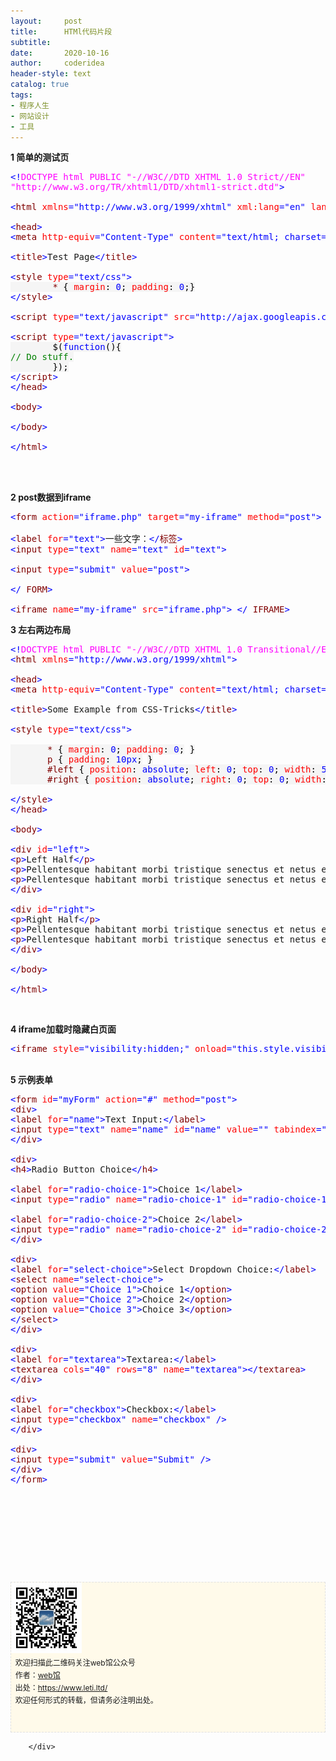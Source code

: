 ```yaml
---
layout:     post
title:      HTMl代码片段
subtitle:   
date:       2020-10-16
author:     coderidea
header-style: text
catalog: true
tags:
- 程序人生
- 网站设计
- 工具
--- 
```

<div class="postBody">
			<div id="cnblogs_post_body" class="blogpost-body"><p><strong>1 简单的测试页</strong></p>
<div class="cnblogs_code">
<pre><span style="color:#0000ff;">&lt;!</span><span style="color:#ff00ff;">DOCTYPE html PUBLIC "-//W3C//DTD XHTML 1.0 Strict//EN"<br />"http://www.w3.org/TR/xhtml1/DTD/xhtml1-strict.dtd"</span><span style="color:#0000ff;">&gt;</span><br /><br /><span style="color:#0000ff;">&lt;</span><span style="color:#800000;">html </span><span style="color:#ff0000;">xmlns</span><span style="color:#0000ff;">="http://www.w3.org/1999/xhtml"</span><span style="color:#ff0000;"> xml:lang</span><span style="color:#0000ff;">="en"</span><span style="color:#ff0000;"> lang</span><span style="color:#0000ff;">="en"</span><span style="color:#0000ff;">&gt;</span><br /><br /><span style="color:#0000ff;">&lt;</span><span style="color:#800000;">head</span><span style="color:#0000ff;">&gt;</span><br /><span style="color:#0000ff;">&lt;</span><span style="color:#800000;">meta </span><span style="color:#ff0000;">http-equiv</span><span style="color:#0000ff;">="Content-Type"</span><span style="color:#ff0000;"> content</span><span style="color:#0000ff;">="text/html; charset=utf-8"</span><span style="color:#0000ff;">/&gt;</span><br /><br /><span style="color:#0000ff;">&lt;</span><span style="color:#800000;">title</span><span style="color:#0000ff;">&gt;</span>Test Page<span style="color:#0000ff;">&lt;/</span><span style="color:#800000;">title</span><span style="color:#0000ff;">&gt;</span><br /><br /><span style="color:#0000ff;">&lt;</span><span style="color:#800000;">style </span><span style="color:#ff0000;">type</span><span style="color:#0000ff;">="text/css"</span><span style="color:#0000ff;">&gt;</span><span style="background-color:#f5f5f5;color:#800000;"><br />        * </span><span style="background-color:#f5f5f5;color:#000000;">{</span><span style="background-color:#f5f5f5;color:#ff0000;"> margin</span><span style="background-color:#f5f5f5;color:#000000;">:</span><span style="background-color:#f5f5f5;color:#0000ff;"> 0</span><span style="background-color:#f5f5f5;color:#000000;">;</span><span style="background-color:#f5f5f5;color:#ff0000;"> padding</span><span style="background-color:#f5f5f5;color:#000000;">:</span><span style="background-color:#f5f5f5;color:#0000ff;"> 0</span><span style="background-color:#f5f5f5;color:#000000;">;</span><span style="background-color:#f5f5f5;color:#000000;">}</span><span style="background-color:#f5f5f5;color:#800000;"><br /></span><span style="color:#0000ff;">&lt;/</span><span style="color:#800000;">style</span><span style="color:#0000ff;">&gt;</span><br /><br /><span style="color:#0000ff;">&lt;</span><span style="color:#800000;">script </span><span style="color:#ff0000;">type</span><span style="color:#0000ff;">="text/javascript"</span><span style="color:#ff0000;"> src</span><span style="color:#0000ff;">="http://ajax.googleapis.com/ajax/libs/jquery/1.3/jquery.min.js"</span><span style="color:#0000ff;">&gt;&lt;/</span><span style="color:#800000;">script</span><span style="color:#0000ff;">&gt;</span><br /><br /><span style="color:#0000ff;">&lt;</span><span style="color:#800000;">script </span><span style="color:#ff0000;">type</span><span style="color:#0000ff;">="text/javascript"</span><span style="color:#0000ff;">&gt;</span><span style="background-color:#f5f5f5;color:#000000;"><br />        $(</span><span style="background-color:#f5f5f5;color:#0000ff;">function</span><span style="background-color:#f5f5f5;color:#000000;">(){<br /></span><span style="background-color:#f5f5f5;color:#008000;">//</span><span style="background-color:#f5f5f5;color:#008000;"> Do stuff.</span><span style="background-color:#f5f5f5;color:#008000;"><br /></span><span style="background-color:#f5f5f5;color:#000000;">        });<br /></span><span style="color:#0000ff;">&lt;/</span><span style="color:#800000;">script</span><span style="color:#0000ff;">&gt;</span><br /><span style="color:#0000ff;">&lt;/</span><span style="color:#800000;">head</span><span style="color:#0000ff;">&gt;</span><br /><br /><span style="color:#0000ff;">&lt;</span><span style="color:#800000;">body</span><span style="color:#0000ff;">&gt;</span><br /><br /><span style="color:#0000ff;">&lt;/</span><span style="color:#800000;">body</span><span style="color:#0000ff;">&gt;</span><br /><br /><span style="color:#0000ff;">&lt;/</span><span style="color:#800000;">html</span><span style="color:#0000ff;">&gt;</span></pre>
</div>
<p><strong><br /><br /></strong></p>
<p><strong>2 post数据到iframe</strong></p>
<div class="cnblogs_code">
<pre><span style="color:#0000ff;">&lt;</span><span style="color:#800000;">form </span><span style="color:#ff0000;">action</span><span style="color:#0000ff;">="iframe.php"</span><span style="color:#ff0000;"> target</span><span style="color:#0000ff;">="my-iframe"</span><span style="color:#ff0000;"> method</span><span style="color:#0000ff;">="post"</span><span style="color:#0000ff;">&gt;</span><br /><br /><span style="color:#0000ff;">&lt;</span><span style="color:#800000;">label </span><span style="color:#ff0000;">f​​or</span><span style="color:#0000ff;">="text"</span><span style="color:#0000ff;">&gt;</span>一些文字：<span style="color:#0000ff;">&lt;/</span><span style="color:#800000;">标签</span><span style="color:#0000ff;">&gt;</span><br /><span style="color:#0000ff;">&lt;</span><span style="color:#800000;">input </span><span style="color:#ff0000;">type</span><span style="color:#0000ff;">="text"</span><span style="color:#ff0000;"> name</span><span style="color:#0000ff;">="text"</span><span style="color:#ff0000;"> id</span><span style="color:#0000ff;">="text"</span><span style="color:#0000ff;">&gt;</span><br /><br /><span style="color:#0000ff;">&lt;</span><span style="color:#800000;">input </span><span style="color:#ff0000;">type</span><span style="color:#0000ff;">="submit"</span><span style="color:#ff0000;"> value</span><span style="color:#0000ff;">="post"</span><span style="color:#0000ff;">&gt;</span><br /><br /><span style="color:#0000ff;">&lt;/</span><span style="color:#800000;"> FORM</span><span style="color:#0000ff;">&gt;</span><br /><br /><span style="color:#0000ff;">&lt;</span><span style="color:#800000;">iframe </span><span style="color:#ff0000;">name</span><span style="color:#0000ff;">="my-iframe"</span><span style="color:#ff0000;"> src</span><span style="color:#0000ff;">="iframe.php"</span><span style="color:#0000ff;">&gt;</span> <span style="color:#0000ff;">&lt;/</span><span style="color:#800000;"> IFRAME</span><span style="color:#0000ff;">&gt;</span></pre>
</div>
<p><strong>3 左右两边布局</strong></p>
<div class="cnblogs_code">
<pre><span style="color:#0000ff;">&lt;!</span><span style="color:#ff00ff;">DOCTYPE html PUBLIC "-//W3C//DTD XHTML 1.0 Transitional//EN" "http://www.w3.org/TR/xhtml1/DTD/xhtml1-transitional.dtd"</span><span style="color:#0000ff;">&gt;</span><br /><span style="color:#0000ff;">&lt;</span><span style="color:#800000;">html </span><span style="color:#ff0000;">xmlns</span><span style="color:#0000ff;">="http://www.w3.org/1999/xhtml"</span><span style="color:#0000ff;">&gt;</span><br /><br /><span style="color:#0000ff;">&lt;</span><span style="color:#800000;">head</span><span style="color:#0000ff;">&gt;</span><br /><span style="color:#0000ff;">&lt;</span><span style="color:#800000;">meta </span><span style="color:#ff0000;">http-equiv</span><span style="color:#0000ff;">="Content-Type"</span><span style="color:#ff0000;"> content</span><span style="color:#0000ff;">="text/html; charset=UTF-8"</span> <span style="color:#0000ff;">/&gt;</span><br /><br /><span style="color:#0000ff;">&lt;</span><span style="color:#800000;">title</span><span style="color:#0000ff;">&gt;</span>Some Example from CSS-Tricks<span style="color:#0000ff;">&lt;/</span><span style="color:#800000;">title</span><span style="color:#0000ff;">&gt;</span><br /><br /><span style="color:#0000ff;">&lt;</span><span style="color:#800000;">style </span><span style="color:#ff0000;">type</span><span style="color:#0000ff;">="text/css"</span><span style="color:#0000ff;">&gt;</span><span style="background-color:#f5f5f5;color:#800000;"><br /><br />       * </span><span style="background-color:#f5f5f5;color:#000000;">{</span><span style="background-color:#f5f5f5;color:#ff0000;"> margin</span><span style="background-color:#f5f5f5;color:#000000;">:</span><span style="background-color:#f5f5f5;color:#0000ff;"> 0</span><span style="background-color:#f5f5f5;color:#000000;">;</span><span style="background-color:#f5f5f5;color:#ff0000;"> padding</span><span style="background-color:#f5f5f5;color:#000000;">:</span><span style="background-color:#f5f5f5;color:#0000ff;"> 0</span><span style="background-color:#f5f5f5;color:#000000;">;</span> <span style="background-color:#f5f5f5;color:#000000;">}</span><span style="background-color:#f5f5f5;color:#800000;"><br />       p </span><span style="background-color:#f5f5f5;color:#000000;">{</span><span style="background-color:#f5f5f5;color:#ff0000;"> padding</span><span style="background-color:#f5f5f5;color:#000000;">:</span><span style="background-color:#f5f5f5;color:#0000ff;"> 10px</span><span style="background-color:#f5f5f5;color:#000000;">;</span> <span style="background-color:#f5f5f5;color:#000000;">}</span><span style="background-color:#f5f5f5;color:#800000;"><br />       #left </span><span style="background-color:#f5f5f5;color:#000000;">{</span><span style="background-color:#f5f5f5;color:#ff0000;"> position</span><span style="background-color:#f5f5f5;color:#000000;">:</span><span style="background-color:#f5f5f5;color:#0000ff;"> absolute</span><span style="background-color:#f5f5f5;color:#000000;">;</span><span style="background-color:#f5f5f5;color:#ff0000;"> left</span><span style="background-color:#f5f5f5;color:#000000;">:</span><span style="background-color:#f5f5f5;color:#0000ff;"> 0</span><span style="background-color:#f5f5f5;color:#000000;">;</span><span style="background-color:#f5f5f5;color:#ff0000;"> top</span><span style="background-color:#f5f5f5;color:#000000;">:</span><span style="background-color:#f5f5f5;color:#0000ff;"> 0</span><span style="background-color:#f5f5f5;color:#000000;">;</span><span style="background-color:#f5f5f5;color:#ff0000;"> width</span><span style="background-color:#f5f5f5;color:#000000;">:</span><span style="background-color:#f5f5f5;color:#0000ff;"> 50%</span><span style="background-color:#f5f5f5;color:#000000;">;</span> <span style="background-color:#f5f5f5;color:#000000;">}</span><span style="background-color:#f5f5f5;color:#800000;"><br />       #right </span><span style="background-color:#f5f5f5;color:#000000;">{</span><span style="background-color:#f5f5f5;color:#ff0000;"> position</span><span style="background-color:#f5f5f5;color:#000000;">:</span><span style="background-color:#f5f5f5;color:#0000ff;"> absolute</span><span style="background-color:#f5f5f5;color:#000000;">;</span><span style="background-color:#f5f5f5;color:#ff0000;"> right</span><span style="background-color:#f5f5f5;color:#000000;">:</span><span style="background-color:#f5f5f5;color:#0000ff;"> 0</span><span style="background-color:#f5f5f5;color:#000000;">;</span><span style="background-color:#f5f5f5;color:#ff0000;"> top</span><span style="background-color:#f5f5f5;color:#000000;">:</span><span style="background-color:#f5f5f5;color:#0000ff;"> 0</span><span style="background-color:#f5f5f5;color:#000000;">;</span><span style="background-color:#f5f5f5;color:#ff0000;"> width</span><span style="background-color:#f5f5f5;color:#000000;">:</span><span style="background-color:#f5f5f5;color:#0000ff;"> 50%</span><span style="background-color:#f5f5f5;color:#000000;">;</span> <span style="background-color:#f5f5f5;color:#000000;">}</span><span style="background-color:#f5f5f5;color:#800000;"><br /><br /></span><span style="color:#0000ff;">&lt;/</span><span style="color:#800000;">style</span><span style="color:#0000ff;">&gt;</span><br /><span style="color:#0000ff;">&lt;/</span><span style="color:#800000;">head</span><span style="color:#0000ff;">&gt;</span><br /><br /><span style="color:#0000ff;">&lt;</span><span style="color:#800000;">body</span><span style="color:#0000ff;">&gt;</span><br /><br /><span style="color:#0000ff;">&lt;</span><span style="color:#800000;">div </span><span style="color:#ff0000;">id</span><span style="color:#0000ff;">="left"</span><span style="color:#0000ff;">&gt;</span><br /><span style="color:#0000ff;">&lt;</span><span style="color:#800000;">p</span><span style="color:#0000ff;">&gt;</span>Left Half<span style="color:#0000ff;">&lt;/</span><span style="color:#800000;">p</span><span style="color:#0000ff;">&gt;</span><br /><span style="color:#0000ff;">&lt;</span><span style="color:#800000;">p</span><span style="color:#0000ff;">&gt;</span>Pellentesque habitant morbi tristique senectus et netus et malesuada fames ac turpis egestas. Vestibulum tortor quam, feugiat vitae, ultricies eget, tempor sit amet, ante. Donec eu libero sit amet quam egestas semper. Aenean ultricies mi vitae est. Mauris placerat eleifend leo. Quisque sit amet est et sapien ullamcorper pharetra. Vestibulum erat wisi, condimentum sed, commodo vitae, ornare sit amet, wisi. Aenean fermentum, elit eget tincidunt condimentum, eros ipsum rutrum orci, sagittis tempus lacus enim ac dui. Donec non enim in turpis pulvinar facilisis. Ut felis. Praesent dapibus, neque id cursus faucibus, tortor neque egestas augue, eu vulputate magna eros eu erat. Aliquam erat volutpat. Nam dui mi, tincidunt quis, accumsan porttitor, facilisis luctus, metus<span style="color:#0000ff;">&lt;/</span><span style="color:#800000;">p</span><span style="color:#0000ff;">&gt;</span><br /><span style="color:#0000ff;">&lt;</span><span style="color:#800000;">p</span><span style="color:#0000ff;">&gt;</span>Pellentesque habitant morbi tristique senectus et netus et malesuada fames ac turpis egestas. Vestibulum tortor quam, feugiat vitae, ultricies eget, tempor sit amet, ante. Donec eu libero sit amet quam egestas semper. Aenean ultricies mi vitae est. Mauris placerat eleifend leo. Quisque sit amet est et sapien ullamcorper pharetra. Vestibulum erat wisi, condimentum sed, commodo vitae, ornare sit amet, wisi. Aenean fermentum, elit eget tincidunt condimentum, eros ipsum rutrum orci, sagittis tempus lacus enim ac dui. Donec non enim in turpis pulvinar facilisis. Ut felis. Praesent dapibus, neque id cursus faucibus, tortor neque egestas augue, eu vulputate magna eros eu erat. Aliquam erat volutpat. Nam dui mi, tincidunt quis, accumsan porttitor, facilisis luctus, metus<span style="color:#0000ff;">&lt;/</span><span style="color:#800000;">p</span><span style="color:#0000ff;">&gt;</span><br /><span style="color:#0000ff;">&lt;/</span><span style="color:#800000;">div</span><span style="color:#0000ff;">&gt;</span><br /><br /><span style="color:#0000ff;">&lt;</span><span style="color:#800000;">div </span><span style="color:#ff0000;">id</span><span style="color:#0000ff;">="right"</span><span style="color:#0000ff;">&gt;</span><br /><span style="color:#0000ff;">&lt;</span><span style="color:#800000;">p</span><span style="color:#0000ff;">&gt;</span>Right Half<span style="color:#0000ff;">&lt;/</span><span style="color:#800000;">p</span><span style="color:#0000ff;">&gt;</span><br /><span style="color:#0000ff;">&lt;</span><span style="color:#800000;">p</span><span style="color:#0000ff;">&gt;</span>Pellentesque habitant morbi tristique senectus et netus et malesuada fames ac turpis egestas. Vestibulum tortor quam, feugiat vitae, ultricies eget, tempor sit amet, ante. Donec eu libero sit amet quam egestas semper. Aenean ultricies mi vitae est. Mauris placerat eleifend leo. Quisque sit amet est et sapien ullamcorper pharetra. Vestibulum erat wisi, condimentum sed, commodo vitae, ornare sit amet, wisi. Aenean fermentum, elit eget tincidunt condimentum, eros ipsum rutrum orci, sagittis tempus lacus enim ac dui. Donec non enim in turpis pulvinar facilisis. Ut felis. Praesent dapibus, neque id cursus faucibus, tortor neque egestas augue, eu vulputate magna eros eu erat. Aliquam erat volutpat. Nam dui mi, tincidunt quis, accumsan porttitor, facilisis luctus, metus<span style="color:#0000ff;">&lt;/</span><span style="color:#800000;">p</span><span style="color:#0000ff;">&gt;</span><br /><span style="color:#0000ff;">&lt;</span><span style="color:#800000;">p</span><span style="color:#0000ff;">&gt;</span>Pellentesque habitant morbi tristique senectus et netus et malesuada fames ac turpis egestas. Vestibulum tortor quam, feugiat vitae, ultricies eget, tempor sit amet, ante. Donec eu libero sit amet quam egestas semper. Aenean ultricies mi vitae est. Mauris placerat eleifend leo. Quisque sit amet est et sapien ullamcorper pharetra. Vestibulum erat wisi, condimentum sed, commodo vitae, ornare sit amet, wisi. Aenean fermentum, elit eget tincidunt condimentum, eros ipsum rutrum orci, sagittis tempus lacus enim ac dui. Donec non enim in turpis pulvinar facilisis. Ut felis. Praesent dapibus, neque id cursus faucibus, tortor neque egestas augue, eu vulputate magna eros eu erat. Aliquam erat volutpat. Nam dui mi, tincidunt quis, accumsan porttitor, facilisis luctus, metus<span style="color:#0000ff;">&lt;/</span><span style="color:#800000;">p</span><span style="color:#0000ff;">&gt;</span><br /><span style="color:#0000ff;">&lt;/</span><span style="color:#800000;">div</span><span style="color:#0000ff;">&gt;</span><br /><br /><span style="color:#0000ff;">&lt;/</span><span style="color:#800000;">body</span><span style="color:#0000ff;">&gt;</span><br /><br /><span style="color:#0000ff;">&lt;/</span><span style="color:#800000;">html</span><span style="color:#0000ff;">&gt;</span></pre>
</div>
<p><strong> </strong></p>
<p><strong>4 iframe加载时隐藏白页面</strong></p>
<div class="cnblogs_code">
<pre><span style="color:#0000ff;">&lt;</span><span style="color:#800000;">iframe </span><span style="color:#ff0000;">style</span><span style="color:#0000ff;">="visibility:hidden;"</span><span style="color:#ff0000;"> onload</span><span style="color:#0000ff;">="this.style.visibility = 'visible';"</span><span style="color:#ff0000;"> src</span><span style="color:#0000ff;">="../examples/inlineframes1.html"</span> <span style="color:#0000ff;">&gt;</span> <span style="color:#0000ff;">&lt;/</span><span style="color:#800000;">iframe</span><span style="color:#0000ff;">&gt;</span></pre>
</div>
<p><strong><br />5 示例表单</strong></p>
<div class="cnblogs_code">
<pre><span style="color:#0000ff;">&lt;</span><span style="color:#800000;">form </span><span style="color:#ff0000;">id</span><span style="color:#0000ff;">="myForm"</span><span style="color:#ff0000;"> action</span><span style="color:#0000ff;">="#"</span><span style="color:#ff0000;"> method</span><span style="color:#0000ff;">="post"</span><span style="color:#0000ff;">&gt;</span><br /><span style="color:#0000ff;">&lt;</span><span style="color:#800000;">div</span><span style="color:#0000ff;">&gt;</span><br /><span style="color:#0000ff;">&lt;</span><span style="color:#800000;">label </span><span style="color:#ff0000;">for</span><span style="color:#0000ff;">="name"</span><span style="color:#0000ff;">&gt;</span>Text Input:<span style="color:#0000ff;">&lt;/</span><span style="color:#800000;">label</span><span style="color:#0000ff;">&gt;</span><br /><span style="color:#0000ff;">&lt;</span><span style="color:#800000;">input </span><span style="color:#ff0000;">type</span><span style="color:#0000ff;">="text"</span><span style="color:#ff0000;"> name</span><span style="color:#0000ff;">="name"</span><span style="color:#ff0000;"> id</span><span style="color:#0000ff;">="name"</span><span style="color:#ff0000;"> value</span><span style="color:#0000ff;">=""</span><span style="color:#ff0000;"> tabindex</span><span style="color:#0000ff;">="1"</span> <span style="color:#0000ff;">/&gt;</span><br /><span style="color:#0000ff;">&lt;/</span><span style="color:#800000;">div</span><span style="color:#0000ff;">&gt;</span><br /><br /><span style="color:#0000ff;">&lt;</span><span style="color:#800000;">div</span><span style="color:#0000ff;">&gt;</span><br /><span style="color:#0000ff;">&lt;</span><span style="color:#800000;">h4</span><span style="color:#0000ff;">&gt;</span>Radio Button Choice<span style="color:#0000ff;">&lt;/</span><span style="color:#800000;">h4</span><span style="color:#0000ff;">&gt;</span><br /><br /><span style="color:#0000ff;">&lt;</span><span style="color:#800000;">label </span><span style="color:#ff0000;">for</span><span style="color:#0000ff;">="radio-choice-1"</span><span style="color:#0000ff;">&gt;</span>Choice 1<span style="color:#0000ff;">&lt;/</span><span style="color:#800000;">label</span><span style="color:#0000ff;">&gt;</span><br /><span style="color:#0000ff;">&lt;</span><span style="color:#800000;">input </span><span style="color:#ff0000;">type</span><span style="color:#0000ff;">="radio"</span><span style="color:#ff0000;"> name</span><span style="color:#0000ff;">="radio-choice-1"</span><span style="color:#ff0000;"> id</span><span style="color:#0000ff;">="radio-choice-1"</span><span style="color:#ff0000;"> tabindex</span><span style="color:#0000ff;">="2"</span><span style="color:#ff0000;"> value</span><span style="color:#0000ff;">="choice-1"</span> <span style="color:#0000ff;">/&gt;</span><br /><br /><span style="color:#0000ff;">&lt;</span><span style="color:#800000;">label </span><span style="color:#ff0000;">for</span><span style="color:#0000ff;">="radio-choice-2"</span><span style="color:#0000ff;">&gt;</span>Choice 2<span style="color:#0000ff;">&lt;/</span><span style="color:#800000;">label</span><span style="color:#0000ff;">&gt;</span><br /><span style="color:#0000ff;">&lt;</span><span style="color:#800000;">input </span><span style="color:#ff0000;">type</span><span style="color:#0000ff;">="radio"</span><span style="color:#ff0000;"> name</span><span style="color:#0000ff;">="radio-choice-2"</span><span style="color:#ff0000;"> id</span><span style="color:#0000ff;">="radio-choice-2"</span><span style="color:#ff0000;"> tabindex</span><span style="color:#0000ff;">="3"</span><span style="color:#ff0000;"> value</span><span style="color:#0000ff;">="choice-2"</span> <span style="color:#0000ff;">/&gt;</span><br /><span style="color:#0000ff;">&lt;/</span><span style="color:#800000;">div</span><span style="color:#0000ff;">&gt;</span><br /><br /><span style="color:#0000ff;">&lt;</span><span style="color:#800000;">div</span><span style="color:#0000ff;">&gt;</span><br /><span style="color:#0000ff;">&lt;</span><span style="color:#800000;">label </span><span style="color:#ff0000;">for</span><span style="color:#0000ff;">="select-choice"</span><span style="color:#0000ff;">&gt;</span>Select Dropdown Choice:<span style="color:#0000ff;">&lt;/</span><span style="color:#800000;">label</span><span style="color:#0000ff;">&gt;</span><br /><span style="color:#0000ff;">&lt;</span><span style="color:#800000;">select </span><span style="color:#ff0000;">name</span><span style="color:#0000ff;">="select-choice"</span><span style="color:#0000ff;">&gt;</span><br /><span style="color:#0000ff;">&lt;</span><span style="color:#800000;">option </span><span style="color:#ff0000;">value</span><span style="color:#0000ff;">="Choice 1"</span><span style="color:#0000ff;">&gt;</span>Choice 1<span style="color:#0000ff;">&lt;/</span><span style="color:#800000;">option</span><span style="color:#0000ff;">&gt;</span><br /><span style="color:#0000ff;">&lt;</span><span style="color:#800000;">option </span><span style="color:#ff0000;">value</span><span style="color:#0000ff;">="Choice 2"</span><span style="color:#0000ff;">&gt;</span>Choice 2<span style="color:#0000ff;">&lt;/</span><span style="color:#800000;">option</span><span style="color:#0000ff;">&gt;</span><br /><span style="color:#0000ff;">&lt;</span><span style="color:#800000;">option </span><span style="color:#ff0000;">value</span><span style="color:#0000ff;">="Choice 3"</span><span style="color:#0000ff;">&gt;</span>Choice 3<span style="color:#0000ff;">&lt;/</span><span style="color:#800000;">option</span><span style="color:#0000ff;">&gt;</span><br /><span style="color:#0000ff;">&lt;/</span><span style="color:#800000;">select</span><span style="color:#0000ff;">&gt;</span><br /><span style="color:#0000ff;">&lt;/</span><span style="color:#800000;">div</span><span style="color:#0000ff;">&gt;</span><br /><br /><span style="color:#0000ff;">&lt;</span><span style="color:#800000;">div</span><span style="color:#0000ff;">&gt;</span><br /><span style="color:#0000ff;">&lt;</span><span style="color:#800000;">label </span><span style="color:#ff0000;">for</span><span style="color:#0000ff;">="textarea"</span><span style="color:#0000ff;">&gt;</span>Textarea:<span style="color:#0000ff;">&lt;/</span><span style="color:#800000;">label</span><span style="color:#0000ff;">&gt;</span><br /><span style="color:#0000ff;">&lt;</span><span style="color:#800000;">textarea </span><span style="color:#ff0000;">cols</span><span style="color:#0000ff;">="40"</span><span style="color:#ff0000;"> rows</span><span style="color:#0000ff;">="8"</span><span style="color:#ff0000;"> name</span><span style="color:#0000ff;">="textarea"</span><span style="color:#0000ff;">&gt;&lt;/</span><span style="color:#800000;">textarea</span><span style="color:#0000ff;">&gt;</span><br /><span style="color:#0000ff;">&lt;/</span><span style="color:#800000;">div</span><span style="color:#0000ff;">&gt;</span><br /><br /><span style="color:#0000ff;">&lt;</span><span style="color:#800000;">div</span><span style="color:#0000ff;">&gt;</span><br /><span style="color:#0000ff;">&lt;</span><span style="color:#800000;">label </span><span style="color:#ff0000;">for</span><span style="color:#0000ff;">="checkbox"</span><span style="color:#0000ff;">&gt;</span>Checkbox:<span style="color:#0000ff;">&lt;/</span><span style="color:#800000;">label</span><span style="color:#0000ff;">&gt;</span><br /><span style="color:#0000ff;">&lt;</span><span style="color:#800000;">input </span><span style="color:#ff0000;">type</span><span style="color:#0000ff;">="checkbox"</span><span style="color:#ff0000;"> name</span><span style="color:#0000ff;">="checkbox"</span> <span style="color:#0000ff;">/&gt;</span><br /><span style="color:#0000ff;">&lt;/</span><span style="color:#800000;">div</span><span style="color:#0000ff;">&gt;</span><br /><br /><span style="color:#0000ff;">&lt;</span><span style="color:#800000;">div</span><span style="color:#0000ff;">&gt;</span><br /><span style="color:#0000ff;">&lt;</span><span style="color:#800000;">input </span><span style="color:#ff0000;">type</span><span style="color:#0000ff;">="submit"</span><span style="color:#ff0000;"> value</span><span style="color:#0000ff;">="Submit"</span> <span style="color:#0000ff;">/&gt;</span><br /><span style="color:#0000ff;">&lt;/</span><span style="color:#800000;">div</span><span style="color:#0000ff;">&gt;</span><br /><span style="color:#0000ff;">&lt;/</span><span style="color:#800000;">form</span><span style="color:#0000ff;">&gt;</span></pre>
</div>
<p><strong><br /><br /><br /><br /></strong></p>
<p><strong><span class="goog-text-highlight"> </span></strong></p>
<div id="ckepop"> </div>
<div>
<p id="PSignature" style="line-height:20px;background:#FFFAEA no-repeat 2% 50%;font-size:12px;border:#e0e0e0 1px dashed;"><img title="web馆" src="/img/wx.gif" alt="" width="113" height="113" /><br />  欢迎扫描此二维码关注web馆公众号  <br />  作者：<a href="https://www.leti.ltd/">web馆</a>  <br />  出处：<a href="http://www.cnblogs.com/xiaoyao2011">https://www.leti.ltd/</a> <br />  欢迎任何形式的转载，但请务必注明出处。<br /><br /><br /></p>



</div></div><div id="MySignature"></div>
<div class="clear"></div>
<div id="blog_post_info_block">
<div id="BlogPostCategory"></div>
<div id="EntryTag"></div>
<div id="blog_post_info">
</div>
<div class="clear"></div>
<div id="post_next_prev"></div>
</div>


		</div>